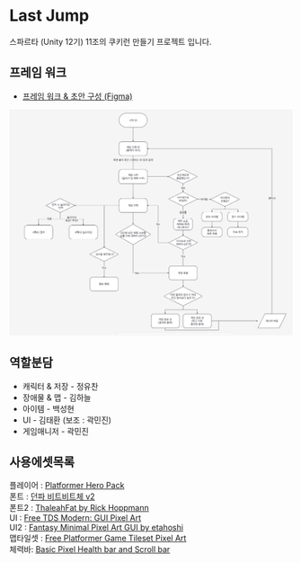 # Last Jump
스파르타 (Unity 12기) 11조의 쿠키런 만들기 프로젝트 입니다.
## 프레임 워크
 * [프레임 워크 & 초안 구성 (Figma)](https://www.figma.com/design/er4BxLbWAEO6Qd4Cq40ifw/11%EC%A1%B0-%ED%8C%80-%EC%8A%A4%ED%81%AC%EB%9F%BC?node-id=0-1&p=f&t=G4Sh1JYKRJVKQYyJ-0)
   
![프레임 워크 스샷](https://github.com/parkha6/Team11CookieRun/blob/main/Capture/FrameWork.jpg?raw=true)
## 역할분담
* 캐릭터 & 저장 - 정유찬
* 장애물 & 맵 - 김하늘
* 아이템 - 백성현
* UI - 김태환 (보조 : 곽민진) 
* 게임매니저 - 곽민진
## 사용에셋목록
플레이어 : [Platformer Hero Pack](https://drasnus.itch.io/platformer-hero-pack)  
폰트 : [던파 비트비트체 v2](https://df.nexon.com/data/font/dnfbitbitv2)  
폰트2 : [ThaleahFat by Rick Hoppmann](https://tinyworlds.itch.io/free-pixel-font-thaleah)  
UI : [Free TDS Modern: GUI Pixel Art](https://craftpix.net/freebies/free-tds-modern-gui-pixel-art/?num=1&count=891&sq=pixel%20ui&pos=2)  
UI2 : [Fantasy Minimal Pixel Art GUI by etahoshi](https://etahoshi.itch.io/minimal-fantasy-gui-by-eta)  
맵타일셋 : [Free Platformer Game Tileset Pixel Art](https://craftpix.net/freebies/free-platformer-game-tileset-pixel-art/)  
체력바: [Basic Pixel Health bar and Scroll bar](https://bdragon1727.itch.io/basic-pixel-health-bar-and-scroll-bar)

